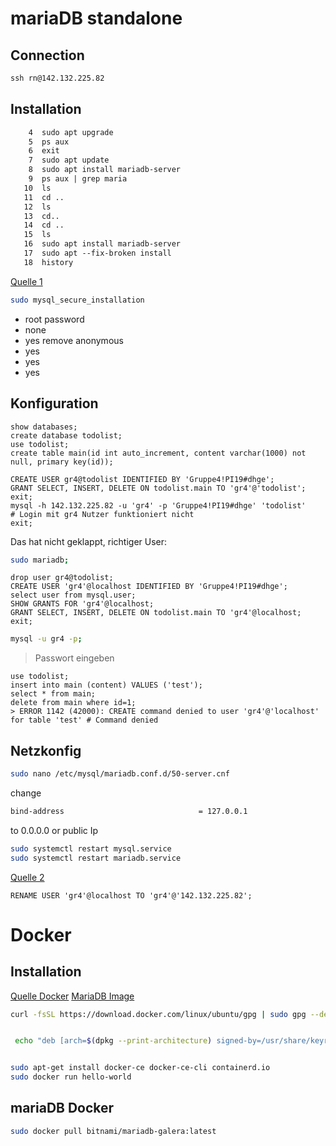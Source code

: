 # mariaDB standalone

## Connection

```cmd
ssh rn@142.132.225.82
```

## Installation

```txt
    4  sudo apt upgrade
    5  ps aux
    6  exit
    7  sudo apt update
    8  sudo apt install mariadb-server
    9  ps aux | grep maria
   10  ls
   11  cd ..
   12  ls
   13  cd..
   14  cd ..
   15  ls
   16  sudo apt install mariadb-server
   17  sudo apt --fix-broken install
   18  history
```

[Quelle 1](https://www.digitalocean.com/community/tutorials/how-to-install-mariadb-on-ubuntu-20-04-de)

```bash
sudo mysql_secure_installation
```

- root password
- none
- yes remove anonymous
- yes
- yes
- yes

## Konfiguration

```mysql
show databases;
create database todolist;
use todolist;
create table main(id int auto_increment, content varchar(1000) not null, primary key(id));

CREATE USER gr4@todolist IDENTIFIED BY 'Gruppe4!PI19#dhge';
GRANT SELECT, INSERT, DELETE ON todolist.main TO 'gr4'@'todolist';
exit;
mysql -h 142.132.225.82 -u 'gr4' -p 'Gruppe4!PI19#dhge' 'todolist'
# Login mit gr4 Nutzer funktioniert nicht
exit;
```
Das hat nicht geklappt, richtiger User:
```bash
sudo mariadb;
```
```mysql
drop user gr4@todolist;
CREATE USER 'gr4'@localhost IDENTIFIED BY 'Gruppe4!PI19#dhge';
select user from mysql.user;
SHOW GRANTS FOR 'gr4'@localhost;
GRANT SELECT, INSERT, DELETE ON todolist.main TO 'gr4'@localhost;
exit;
```
```bash
mysql -u gr4 -p;
```
> Passwort eingeben
```mysql
use todolist;
insert into main (content) VALUES ('test');
select * from main;
delete from main where id=1;
> ERROR 1142 (42000): CREATE command denied to user 'gr4'@'localhost' for table 'test' # Command denied
```
## Netzkonfig

```bash
sudo nano /etc/mysql/mariadb.conf.d/50-server.cnf
```
change
```txt
bind-address                              = 127.0.0.1
```
to
0.0.0.0 or public Ip
```bash
sudo systemctl restart mysql.service
sudo systemctl restart mariadb.service
```

[Quelle 2](https://www.digitalocean.com/community/tutorials/how-to-allow-remote-access-to-mysql)

```mysql
RENAME USER 'gr4'@localhost TO 'gr4'@'142.132.225.82';
```

# Docker

## Installation
[Quelle Docker](https://docs.docker.com/engine/install/ubuntu/)
[MariaDB Image](https://hub.docker.com/r/bitnami/mariadb-galera#configuration)

```bash
curl -fsSL https://download.docker.com/linux/ubuntu/gpg | sudo gpg --dearmor -o /usr/share/keyrings/docker-archive-keyring.gpg


 echo "deb [arch=$(dpkg --print-architecture) signed-by=/usr/share/keyrings/docker-archive-keyring.gpg] https://download.docker.com/linux/ubuntu $(lsb_release -cs) stable" | sudo tee /etc/apt/sources.list.d/docker.list > /dev/null


sudo apt-get install docker-ce docker-ce-cli containerd.io
sudo docker run hello-world
```

## mariaDB Docker

```bash
sudo docker pull bitnami/mariadb-galera:latest
```
